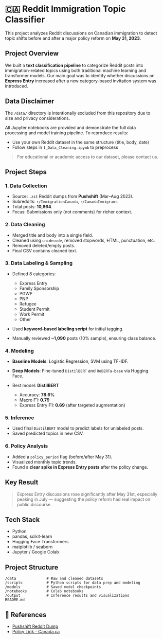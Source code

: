 # 🇨🇦 Reddit Immigration Topic Classifier

This project analyzes Reddit discussions on Canadian immigration to detect topic shifts before and after a major policy reform on **May 31, 2023**.

## Project Overview

We built a **text classification pipeline** to categorize Reddit posts into immigration-related topics using both traditional machine learning and transformer models. Our main goal was to identify whether discussions on **Express Entry** increased after a new category-based invitation system was introduced.

## Data Disclaimer

The `/data/` directory is intentionally excluded from this repository due to size and privacy considerations.

All Jupyter notebooks are provided and demonstrate the full data processing and model training pipeline. To reproduce results:
- Use your own Reddit dataset in the same structure (title, body, date)
- Follow steps in `1_Data_Cleaning.ipynb` to preprocess

> For educational or academic access to our dataset, please contact us.

## Project Steps

### 1. Data Collection

* Source: `.zst` Reddit dumps from **Pushshift** (Mar–Aug 2023).
* Subreddits: `r/ImmigrationCanada`, `r/CanadaImmigrant`.
* Total posts: **10,664**.
* Focus: Submissions only (not comments) for richer context.

### 2. Data Cleaning

* Merged title and body into a single field.
* Cleaned using `unidecode`, removed stopwords, HTML, punctuation, etc.
* Removed deleted/empty posts.
* Final CSV contains cleaned text.

### 3. Data Labeling & Sampling

* Defined 8 categories:

  * Express Entry
  * Family Sponsorship
  * PGWP
  * PNP
  * Refugee
  * Student Permit
  * Work Permit
  * Other

* Used **keyword-based labeling script** for initial tagging.

* Manually reviewed **\~1,090** posts (10% sample), ensuring class balance.

### 4. Modeling

* **Baseline Models**: Logistic Regression, SVM using TF-IDF.
* **Deep Models**: Fine-tuned `DistilBERT` and `RoBERTa-base` via Hugging Face.
* Best model: **DistilBERT**

  * Accuracy: **78.6%**
  * Macro F1: **0.79**
  * Express Entry F1: **0.69** (after targeted augmentation)

### 5. Inference

* Used final `DistilBERT` model to predict labels for unlabeled posts.
* Saved predicted topics in new CSV.

### 6. Policy Analysis

* Added a `policy_period` flag (before/after May 31).
* Visualized monthly topic trends.
* Found a **clear spike in Express Entry posts** after the policy change.

## Key Result

> Express Entry discussions rose significantly after May 31st, especially peaking in July — suggesting the policy reform had real impact on public discourse.

## Tech Stack

* Python
* pandas, scikit-learn
* Hugging Face Transformers
* matplotlib / seaborn
* Jupyter / Google Colab

## Project Structure

```
/data              # Raw and cleaned datasets
/scripts           # Python scripts for data prep and modeling
/models            # Saved model checkpoints
/notebooks         # Colab notebooks
/output            # Inference results and visualizations
README.md
```

## 📎 References

* [Pushshift Reddit Dump](https://academictorrents.com/details/36f5241a49e676949b26f1395d05e4e02aa1ecf9)
* [Policy Link - Canada.ca](https://www.canada.ca/en/immigration-refugees-citizenship/news/2023/05/canada-launches-new-process-to-welcome-skilled-newcomers.html)

